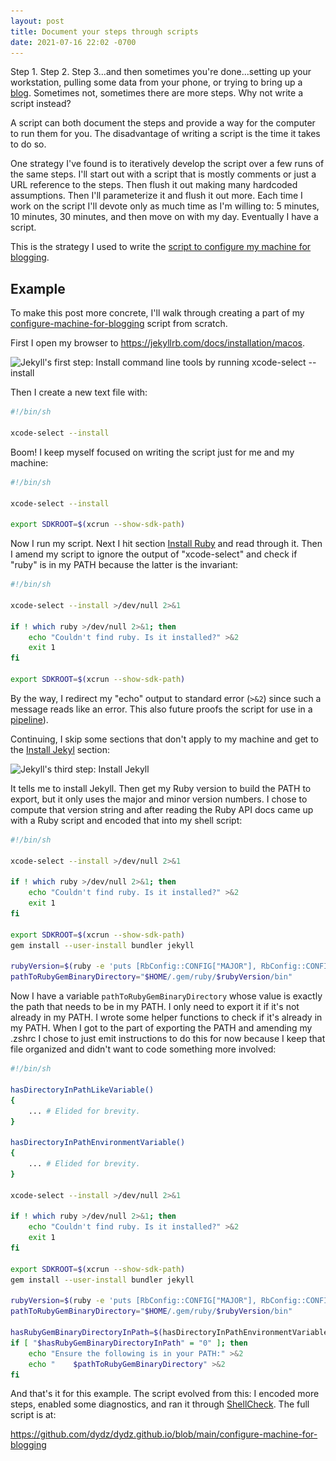 ```yaml
---
layout: post
title: Document your steps through scripts
date: 2021-07-16 22:02 -0700
---
```

Step 1. Step 2. Step 3...and then sometimes you're done...setting up your workstation, pulling some data from your phone, or trying to bring up a <a href="https://jekyllrb.com/docs/installation/macos/" target="_blank" rel="noreferrer noopener">blog</a>. Sometimes not, sometimes there are more steps. Why not write a script instead?

A script can both document the steps and provide a way for the computer to run them for you. The disadvantage of writing a script is the time it takes to do so.

One strategy I've found is to iteratively develop the script over a few runs of the same steps. I'll start out with a script that is mostly comments or just a URL reference to the steps. Then flush it out making many hardcoded assumptions. Then I'll parameterize it and flush it out more. Each time I work on the script I'll devote only as much time as I'm willing to: 5 minutes, 10 minutes, 30 minutes, and then move on with my day. Eventually I have a script.

This is the strategy I used to write the <a href="https://github.com/dydz/dydz.github.io/blob/main/configure-machine-for-blogging" target="_blank" rel="noreferrer noopener">script to configure my machine for blogging</a>.

## Example

To make this post more concrete, I'll walk through creating a part of my <a href="https://github.com/dydz/dydz.github.io/blob/main/configure-machine-for-blogging" target="_blank" rel="noreferrer noopener">configure-machine-for-blogging</a> script from scratch.

First I open my browser to <a href="https://jekyllrb.com/docs/installation/macos" target="_blank" rel="noreferrer noopener">https://jekyllrb.com/docs/installation/macos</a>.

<img src="/assets/images/jekyll-install-command-line-tools.png" alt="Jekyll's first step: Install command line tools by running xcode-select --install" width="567" height="423" srcset="/assets/images/jekyll-install-command-line-tools.png 1x, /assets/images/jekyll-install-command-line-tools@2x.png 2x">

Then I create a new text file with:

```bash
#!/bin/sh

xcode-select --install
```

Boom! I keep myself focused on writing the script just for me and my machine:

```bash
#!/bin/sh

xcode-select --install

export SDKROOT=$(xcrun --show-sdk-path)
```

Now I run my script. Next I hit section <a href="https://jekyllrb.com/docs/installation/macos/#install-ruby" target="_blank" rel="noreferrer noopener">Install Ruby</a> and read through it. Then I amend my script to ignore the output of "xcode-select" and check if "ruby" is in my PATH because the latter is the invariant:

```bash
#!/bin/sh

xcode-select --install >/dev/null 2>&1

if ! which ruby >/dev/null 2>&1; then
    echo "Couldn't find ruby. Is it installed?" >&2
    exit 1
fi

export SDKROOT=$(xcrun --show-sdk-path)
```

By the way, I redirect my "echo" output to standard error (`>&2`) since such a message reads like an error. This also future proofs the script for use in a <a href="https://en.wikipedia.org/wiki/Pipeline_(Unix" target="_blank" rel="noreferrer noopener">pipeline</a>).

Continuing, I skip some sections that don't apply to my machine and get to the <a href="https://jekyllrb.com/docs/installation/macos/#install-jekyll" target="_blank" rel="noreferrer noopener">Install Jekyl</a> section:

<img src="/assets/images/jekyll-install-jekyll.png" alt="Jekyll's third step: Install Jekyll" width="561" height="574" srcset="/assets/images/jekyll-install-jekyll.png 1x, /assets/images/jekyll-install-jekyll@2x.png 2x">

It tells me to install Jekyll. Then get my Ruby version to build the PATH to export, but it only uses the major and minor version numbers. I chose to compute that version string and after reading the Ruby API docs came up with a Ruby script and encoded that into my shell script:

```bash
#!/bin/sh

xcode-select --install >/dev/null 2>&1

if ! which ruby >/dev/null 2>&1; then
    echo "Couldn't find ruby. Is it installed?" >&2
    exit 1
fi

export SDKROOT=$(xcrun --show-sdk-path)
gem install --user-install bundler jekyll

rubyVersion=$(ruby -e 'puts [RbConfig::CONFIG["MAJOR"], RbConfig::CONFIG["MINOR"], 0].join(".")') # Ignore teeny version
pathToRubyGemBinaryDirectory="$HOME/.gem/ruby/$rubyVersion/bin"
```

Now I have a variable  `pathToRubyGemBinaryDirectory` whose value is exactly the path that needs to be in my PATH. I only need to export it if it's not already in my PATH. I wrote some helper functions to check if it's already in my PATH. When I got to the part of exporting the PATH and amending my .zshrc I chose to just emit instructions to do this for now because I keep that file organized and didn't want to code something more involved:

```bash
#!/bin/sh

hasDirectoryInPathLikeVariable()
{
    ... # Elided for brevity. 
}

hasDirectoryInPathEnvironmentVariable()
{
    ... # Elided for brevity. 
}

xcode-select --install >/dev/null 2>&1

if ! which ruby >/dev/null 2>&1; then
    echo "Couldn't find ruby. Is it installed?" >&2
    exit 1
fi

export SDKROOT=$(xcrun --show-sdk-path)
gem install --user-install bundler jekyll

rubyVersion=$(ruby -e 'puts [RbConfig::CONFIG["MAJOR"], RbConfig::CONFIG["MINOR"], 0].join(".")') # Ignore teeny version
pathToRubyGemBinaryDirectory="$HOME/.gem/ruby/$rubyVersion/bin"

hasRubyGemBinaryDirectoryInPath=$(hasDirectoryInPathEnvironmentVariable "$pathToRubyGemBinaryDirectory")
if [ "$hasRubyGemBinaryDirectoryInPath" = "0" ]; then
    echo "Ensure the following is in your PATH:" >&2
    echo "    $pathToRubyGemBinaryDirectory" >&2
fi
```

And that's it for this example. The script evolved from this: I encoded more steps, enabled some diagnostics, and ran it through <a href="https://www.shellcheck.net" target="_blank" rel="noreferrer noopener">ShellCheck</a>. The full script is at:

<a href="https://github.com/dydz/dydz.github.io/blob/main/configure-machine-for-blogging" target="_blank" rel="noreferrer noopener">https://github.com/dydz/dydz.github.io/blob/main/configure-machine-for-blogging</a>

